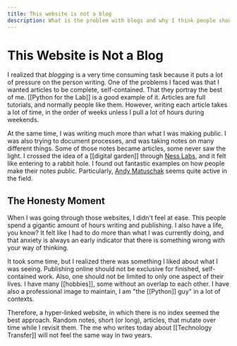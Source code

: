 ```yaml
---
title: This website is not a blog
description: What is the problem with blogs and why I think people should not aim for one
---
```


# This Website is Not a Blog
I realized that *blogging* is a very time consuming task because it puts a lot of pressure on the person writing. One of the problems I faced was that I wanted articles to be complete, self-contained. That they portray the best of me. [[Python for the Lab]] is a good example of it. Articles are full tutorials, and normally people like them. However, writing each article takes a lot of time, in the order of weeks unless I pull a lot of hours during weekends. 

At the same time, I was writing much more than what I was making public. I was also trying to document processes, and was taking notes on many different things. Some of those notes became articles, some never saw the light. I crossed the idea of a [[digital garden]] through [Ness Labs](https://www.nesslabs.com), and it felt like entering to a rabbit hole. I found out fantastic examples on how people make their notes public. Particularly, [Andy Matuschak](https://andymatuschak.org/) seems quite active in the field. 

## The Honesty Moment
When I was going through those websites, I didn't feel at ease. This people spend a gigantic amount of hours writing and publishing. I also have a life, you know? It felt like I had to do more than what I was currently doing, and that anxiety is always an early indicator that there is something wrong with your way of thinking. 

It took some time, but I realized there was something I liked about what I was seeing. Publishing online should not be exclusive for finished, self-contained work. Also, one should not be limited to only one aspect of their lives. I have many [[hobbies]], some without an overlap to each other. I have also a professional image to maintain, I am "the [[Python]] guy" in a lot of contexts. 

Therefore, a hyper-linked website, in which there is no index seemed the best approach. Random notes, short (or long), articles, that mutate over time while I revisit them. The me who writes today about [[Technology Transfer]] will not feel the same way in two years. 